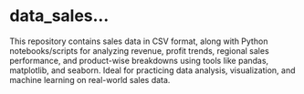 # data_sales...
This repository contains sales data in CSV format, along with Python notebooks/scripts for analyzing revenue, profit trends, regional sales performance, and product-wise breakdowns using tools like pandas, matplotlib, and seaborn. Ideal for practicing data analysis, visualization, and machine learning on real-world sales data.
